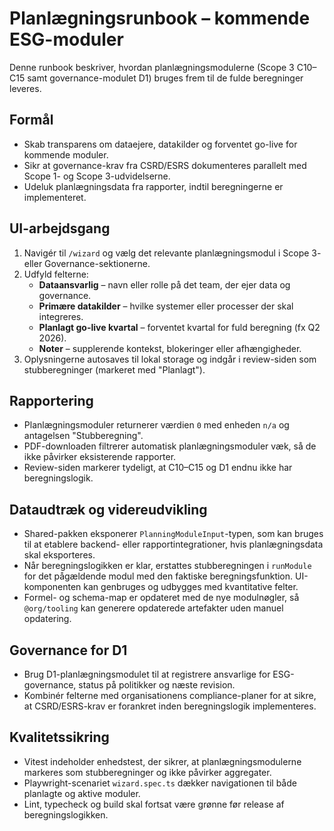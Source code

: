 # Planlægningsrunbook – kommende ESG-moduler

Denne runbook beskriver, hvordan planlægningsmodulerne (Scope 3 C10–C15 samt governance-modulet D1) bruges frem til de fulde
beregninger leveres.

## Formål

- Skab transparens om dataejere, datakilder og forventet go-live for kommende moduler.
- Sikr at governance-krav fra CSRD/ESRS dokumenteres parallelt med Scope 1- og Scope 3-udvidelserne.
- Udeluk planlægningsdata fra rapporter, indtil beregningerne er implementeret.

## UI-arbejdsgang

1. Navigér til `/wizard` og vælg det relevante planlægningsmodul i Scope 3- eller Governance-sektionerne.
2. Udfyld felterne:
   - **Dataansvarlig** – navn eller rolle på det team, der ejer data og governance.
   - **Primære datakilder** – hvilke systemer eller processer der skal integreres.
   - **Planlagt go-live kvartal** – forventet kvartal for fuld beregning (fx Q2 2026).
   - **Noter** – supplerende kontekst, blokeringer eller afhængigheder.
3. Oplysningerne autosaves til lokal storage og indgår i review-siden som stubberegninger (markeret med "Planlagt").

## Rapportering

- Planlægningsmoduler returnerer værdien `0` med enheden `n/a` og antagelsen "Stubberegning".
- PDF-downloaden filtrerer automatisk planlægningsmoduler væk, så de ikke påvirker eksisterende rapporter.
- Review-siden markerer tydeligt, at C10–C15 og D1 endnu ikke har beregningslogik.

## Dataudtræk og videreudvikling

- Shared-pakken eksponerer `PlanningModuleInput`-typen, som kan bruges til at etablere backend- eller rapportintegrationer, hvis
  planlægningsdata skal eksporteres.
- Når beregningslogikken er klar, erstattes stubberegningen i `runModule` for det pågældende modul med den faktiske
  beregningsfunktion. UI-komponenten kan genbruges og udbygges med kvantitative felter.
- Formel- og schema-map er opdateret med de nye modulnøgler, så `@org/tooling` kan generere opdaterede artefakter uden manuel
  opdatering.

## Governance for D1

- Brug D1-planlægningsmodulet til at registrere ansvarlige for ESG-governance, status på politikker og næste revision.
- Kombinér felterne med organisationens compliance-planer for at sikre, at CSRD/ESRS-krav er forankret inden beregningslogik
  implementeres.

## Kvalitetssikring

- Vitest indeholder enhedstest, der sikrer, at planlægningsmodulerne markeres som stubberegninger og ikke påvirker aggregater.
- Playwright-scenariet `wizard.spec.ts` dækker navigationen til både planlagte og aktive moduler.
- Lint, typecheck og build skal fortsat være grønne før release af beregningslogikken.
